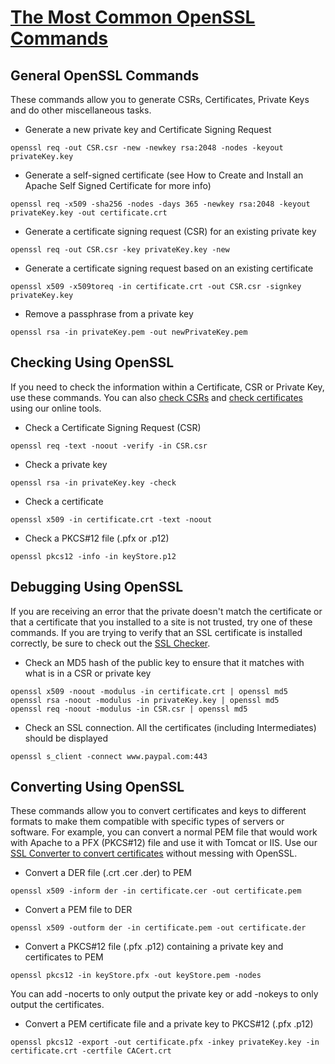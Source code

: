 # [The Most Common OpenSSL Commands](https://www.sslshopper.com/article-most-common-openssl-commands.html)

## General OpenSSL Commands

These commands allow you to generate CSRs, Certificates, Private Keys and do other miscellaneous tasks.

* Generate a new private key and Certificate Signing Request
```
openssl req -out CSR.csr -new -newkey rsa:2048 -nodes -keyout privateKey.key
```

* Generate a self-signed certificate (see How to Create and Install an Apache Self Signed Certificate for more info)
```
openssl req -x509 -sha256 -nodes -days 365 -newkey rsa:2048 -keyout privateKey.key -out certificate.crt
```

* Generate a certificate signing request (CSR) for an existing private key
```
openssl req -out CSR.csr -key privateKey.key -new
```

* Generate a certificate signing request based on an existing certificate
```
openssl x509 -x509toreq -in certificate.crt -out CSR.csr -signkey privateKey.key
```

* Remove a passphrase from a private key
```
openssl rsa -in privateKey.pem -out newPrivateKey.pem
```

## Checking Using OpenSSL
If you need to check the information within a Certificate, CSR or Private Key, use these commands. You can also [check CSRs](https://www.sslshopper.com/csr-decoder.html) and [check certificates](https://www.sslshopper.com/certificate-decoder.html) using our online tools.

* Check a Certificate Signing Request (CSR)
```
openssl req -text -noout -verify -in CSR.csr
```

* Check a private key
```
openssl rsa -in privateKey.key -check
```

* Check a certificate
```
openssl x509 -in certificate.crt -text -noout
```

* Check a PKCS#12 file (.pfx or .p12)
```
openssl pkcs12 -info -in keyStore.p12
```

## Debugging Using OpenSSL
If you are receiving an error that the private doesn't match the certificate or that a certificate that you installed to a site is not trusted, try one of these commands. If you are trying to verify that an SSL certificate is installed correctly, be sure to check out the [SSL Checker](https://www.sslshopper.com/ssl-checker.html).

* Check an MD5 hash of the public key to ensure that it matches with what is in a CSR or private key
```
openssl x509 -noout -modulus -in certificate.crt | openssl md5
openssl rsa -noout -modulus -in privateKey.key | openssl md5
openssl req -noout -modulus -in CSR.csr | openssl md5
```

* Check an SSL connection. All the certificates (including Intermediates) should be displayed
```
openssl s_client -connect www.paypal.com:443
```

## Converting Using OpenSSL
These commands allow you to convert certificates and keys to different formats to make them compatible with specific types of servers or software. For example, you can convert a normal PEM file that would work with Apache to a PFX (PKCS#12) file and use it with Tomcat or IIS. Use our [SSL Converter to convert certificates](https://www.sslshopper.com/ssl-converter.html) without messing with OpenSSL.

* Convert a DER file (.crt .cer .der) to PEM
```
openssl x509 -inform der -in certificate.cer -out certificate.pem
```

* Convert a PEM file to DER
```
openssl x509 -outform der -in certificate.pem -out certificate.der
```

* Convert a PKCS#12 file (.pfx .p12) containing a private key and certificates to PEM
```
openssl pkcs12 -in keyStore.pfx -out keyStore.pem -nodes
```
You can add -nocerts to only output the private key or add -nokeys to only output the certificates.

* Convert a PEM certificate file and a private key to PKCS#12 (.pfx .p12)
```
openssl pkcs12 -export -out certificate.pfx -inkey privateKey.key -in certificate.crt -certfile CACert.crt
```
